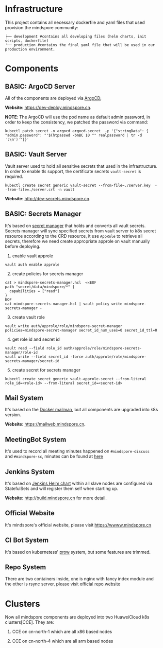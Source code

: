 # Infrastructure

This project contains all necessary dockerfile and yaml files that used provision the mindspore community:
```$xslt
├── development #contains all developing files (helm charts, init scripts, dockerfile)
└── production #contains the final yaml file that will be used in our production environment.   
```


# Components

## BASIC: ArgoCD Server
All of the components are deployed via [ArgoCD](https://argoproj.github.io/argo-cd/), 

**Website**: https://dev-deploy.mindspore.cn.

**NOTE**: The ArgoCD will use the pod name as default admin password, in order to keep the consistency, we patched
the password via command:

```$xslt
kubectl patch secret -n argocd argocd-secret  -p '{"stringData": { "admin.password": "'$(htpasswd -bnBC 10 "" realpassword | tr -d ':\n')'"}}'
```

## BASIC: Vault Server
Vault server used to hold all sensitive secrets that used in the infrastructure. In order to enable tls support, the
certificate secrets ``vault-secret`` is required.
```$xslt
kubectl create secret generic vault-secret --from-file=./server.key  --from-file=./server.crt -n vault
```

**Website**: http://dev-secrets.mindspore.cn.

## BASIC: Secrets Manager
It's based on [secret manager](https://github.com/tuenti/secrets-manager) that holds and converts all vault secrets.
Secrets manager will sync specified secrets from vault server to k8s secret resource according to the CRD resource,
it use `AppRole` to retrieve all secrets, therefore we need create appropriate approle on vault manually before deploying.
1. enable vault approle
```$xslt
vault auth enable approle
```
2. create policies for secrets manager
```$xslt
cat > mindspore-secrets-manager.hcl  <<EOF
path "secret/data/mindspore/*" {
  capabilities = ["read"]
}
EOF
cat mindspore-secrets-manager.hcl | vault policy write mindspore-secrets-manager -
```
3. create vault role
```$xslt
vault write auth/approle/role/mindspore-secret-manager policies=mindspore-secret-manager secret_id_num_uses=0 secret_id_ttl=0
```
4. get role id and secret id
```$xslt
vault read --field role_id auth/approle/role/mindspore-secrets-manager/role-id
vault write --field secret_id -force auth/approle/role/mindspore-secrets-manager/secret-id
```
5. create secret for secrets manager
```$xslt
kubectl create secret generic vault-approle-secret --from-literal role_id=<role-id> --from-literal secret_id=<secret-id>
```


## Mail System
It's based on the [Docker mailman](https://github.com/maxking/docker-mailman), but all components are upgraded into k8s version.

**Website**: https://mailweb.mindspore.cn.

## MeetingBot System
It's used to record all meeting minutes happened on `#mindspore-discuss` and `#mindspore-sc`, minutes can be found
at [here](http://meeting.mindspore.cn)

## Jenkins System
It's based on [Jenkins Helm chart](https://github.com/helm/charts/tree/master/stable/jenkins) within all slave nodes
are configured via StatefulSets and will register them self when starting up.

**Website**: http://build.mindspore.cn for more detail.

## Official Website
It's mindspore's official website, please visit https://wwww.mindspore.cn

## CI Bot System
It's based on kubernetess' [prow](https://github.com/kubernetes/test-infra) system, but some features are trimmed.

## Repo System
There are two containers inside, one is nginx with fancy index module and the other is rsync server, please visit [official repo website](https://repo.mindspore.cn)

# Clusters
Now all mindspore components are deployed into two HuaweiCloud k8s clusters[CCE]. They are:

1. CCE on cn-north-1 which are all x86 based nodes

2. CCE on cn-north-4 which are all arm based nodes
